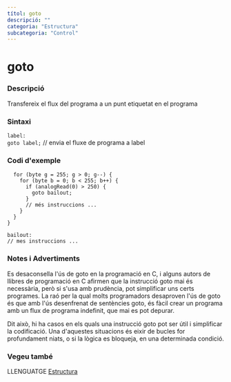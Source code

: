 ```yaml
---
títol: goto
descripció: ""
categoria: "Estructura"
subcategoria: "Control"
---
```


# goto

### Descripció

Transfereix el flux del programa a un punt etiquetat en el programa

### Sintaxi

`label:`  
`goto label;` // envia el fluxe de programa a label

### Codi d'exemple

```
  for (byte g = 255; g > 0; g--) {
    for (byte b = 0; b < 255; b++) {
      if (analogRead(0) > 250) {
        goto bailout;
      }
      // més instruccions ...
    }
  }
}

bailout:
// mes instruccions ...
```

### Notes i Advertiments

Es desaconsella l'ús de goto en la programació en C, i alguns autors de llibres de programació en C afirmen que la instrucció goto mai és necessària, però si s'usa amb prudència, pot simplificar uns certs programes. La raó per la qual molts programadors desaproven l'ús de goto és que amb l'ús desenfrenat de sentències goto, és fàcil crear un programa amb un flux de programa indefinit, que mai es pot depurar.

Dit això, hi ha casos en els quals una instrucció goto pot ser útil i simplificar la codificació. Una d'aquestes situacions és eixir de bucles for profundament niats, o si la lògica es bloqueja, en una determinada condició.

### Vegeu també

LLENGUATGE [Estructura](../../Estructura.md)
